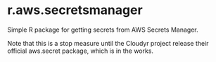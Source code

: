 # r.aws.secretsmanager
Simple R package for getting secrets from AWS Secrets Manager.

Note that this is a stop measure until the Cloudyr project release their official aws.secret package, which is in the works.
